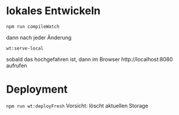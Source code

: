 # lokales Entwickeln

`npm run compileWatch`

dann nach jeder Änderung 

`wt:serve-local`

sobald das hochgefahren ist, dann im Browser http://localhost:8080 aufrufen


# Deployment

`npm run wt:deployFresh` Vorsicht: löscht aktuellen Storage